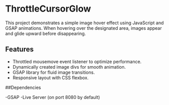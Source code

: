 # ThrottleCursorGlow

This project demonstrates a simple image hover effect using JavaScript and GSAP animations. When hovering over the designated area, images appear and glide upward before disappearing.

## Features

- Throttled mousemove event listener to optimize performance.
- Dynamically created image divs for smooth animation.
- GSAP library for fluid image transitions.
- Responsive layout with CSS flexbox.

##Dependencies

-GSAP
-Live Server (on port 8080 by default)